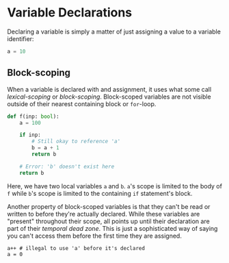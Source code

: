 # Variable Declarations

Declaring a variable is simply a matter of just assigning a value to a variable identifier:

```python
a = 10
```

## Block-scoping

When a variable is declared with and assignment, it uses what some call *lexical-scoping* or *block-scoping*.
Block-scoped variables are not visible outside of their nearest containing block or `for`-loop.

```python
def f(inp: bool):
    a = 100

    if inp:
        # Still okay to reference 'a'
        b = a + 1
        return b

    # Error: 'b' doesn't exist here
    return b
```

Here, we have two local variables `a` and `b`.
`a`'s scope is limited to the body of `f` while `b`'s scope is limited to the containing `if` statement's block.

Another property of block-scoped variables is that they can't be read or written to before they're actually declared.
While these variables are "present" throughout their scope, all points up until their declaration are part of their *temporal dead zone*.
This is just a sophisticated way of saying you can't access them before the first time they are assigned.

```python-ignore
a++ # illegal to use 'a' before it's declared
a = 0
```
